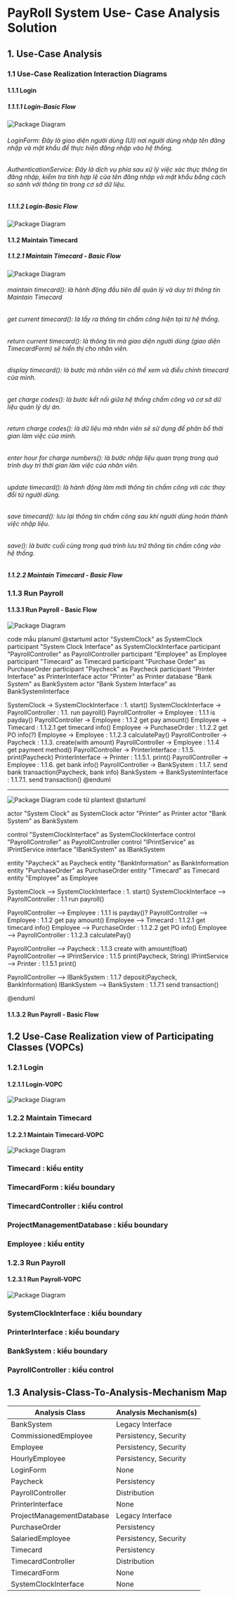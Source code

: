 # PayRoll System Use- Case Analysis Solution
## 1. Use-Case Analysis
### 1.1 Use-Case Realization Interaction Diagrams
#### 1.1.1 Login
##### 1.1.1.1 Login-Basic Flow
![Package Diagram](https://www.planttext.com/api/plantuml/png/V94nJaCn38PtdyBgr4fm0GPKbaxT40Tm4xSl8YzviftsS0mSYIlW11LKaCWGAVu___uZVxozRzL8hCqPA5WLV54MMBoKGbge6AxszPJAhigyGbBSxsxLfsOJ5t-JfLgUMSufy22x0j3zyFxH-_017VHNyrAXcP5An8LKBrNYUWEEEDZR73rJJf6CrrVwxXlTm61-s31nUCKW77iIoegfe3VJWPI1ic4wtiZ37D3FrMd44xOc1RM5mAf3_yeqFj7rc8I3eLMtr-bGII9mLluz89N_HnmfvIRyTuHEzO8iufkOFGET6BX4sFhLT_G9003__mC0)
###### LoginForm: Đây là giao diện người dùng (UI) nơi người dùng nhập tên đăng nhập và mật khẩu để thực hiện đăng nhập vào hệ thống.

###### AuthenticationService: Đây là dịch vụ phía sau xử lý việc xác thực thông tin đăng nhập, kiểm tra tính hợp lệ của tên đăng nhập và mật khẩu bằng cách so sánh với thông tin trong cơ sở dữ liệu.

##### 1.1.1.2 Login-Basic Flow
![Package Diagram](https://www.planttext.com/api/plantuml/png/LCyn3i8m30NGtQUmc5e9Bi20ojAf6-809h5eHEjKJbeEny2Hk09E9K2Cjj-txDVZsQHCckTn078vAfuJAqpM2YvC91atNRm6QQEE6wI4NVi_FSwvPx6QSeXoObs2urMM2K3PXxk3vN2F1gsQhIKqCf9ud2YbUrHVrM34O8aPNMW8dZ9N7xtzqXfMyxEkPtT3f-pB9JGa388MfWib1cXOV7dm3G00__y30000)

#### 1.1.2 Maintain Timecard
##### 1.1.2.1 Maintain Timecard - Basic Flow

![Package Diagram](https://www.planttext.com/api/plantuml/png/d5GxKiCm4ErrYYsX81dRWI85ana-7JCKN42H5iUC9MLM4apEHi6Hk09Ib8zDh2HGkB2rx-Etp_x-_9fPnybvrJ8kd25uKClMh13Pt7WjEQtWfL4eECb7Gue9ensPTlVmBjstI0orQzn-d4dk-9nRX6SoRoZS4zUyHXN6xZSdUus34SQsHk3gjcS1fb2CO3m6nHljmWLkStfnoNg37U3U9aoBKH7XDJeGdYY83J5q41sUjVXv13dvG516EA7pf0yO8En047A7eF7ZX9sKHp6gZX1cCzc5EObesTXborUdOVqehtT9B3ZL2C98jDaOiqs8L9DEh7soF6o8Ct6L_-4QViT9FzyEtvdhkSd1ynqlrnKFzWBZmdYoy1gBaS3QgpcIFMj5PKhLBsMir1-ANcvx_WjwxCEirgujVnzKEcQpIbevQCvabVOSOM5wXbh6FzaF0000__y30000)

###### maintain timecard(): là hành động đầu tiên để quản lý và duy trì thông tin Maintain Timecard
###### get current timecard(): là lấy ra thông tin chấm công hiện tại từ hệ thống.
###### return current timecard(): là thông tin mà giao diện người dùng (giao diện TimecardForm) sẽ hiển thị cho nhân viên.
###### display timecard(): là bước mà nhân viên có thể xem và điều chỉnh timecard của mình.
###### get charge codes(): là bước kết nối giữa hệ thống chấm công và cơ sở dữ liệu quản lý dự án.
###### return charge codes(): là dữ liệu mà nhân viên sẽ sử dụng để phân bổ thời gian làm việc của mình.
###### enter hour for charge numbers(): là bước nhập liệu quan trọng trong quá trình duy trì thời gian làm việc của nhân viên.
###### update timecard(): là hành động làm mới thông tin chấm công với các thay đổi từ người dùng.
###### save timecard(): lưu lại thông tin chấm công sau khi người dùng hoàn thành việc nhập liệu.
###### save(): là bước cuối cùng trong quá trình lưu trữ thông tin chấm công vào hệ thống.

##### 1.1.2.2 Maintain Timecard - Basic Flow

### 1.1.3 Run Payroll
#### 1.1.3.1 Run Payroll - Basic Flow

![Package Diagram](https://www.planttext.com/api/plantuml/png/Z9HBRiCW48Rtd09bPKlj1RfeeaPTT9L8xGKccDGe62myLkMpTT4ZzGe56sp0YPgLDJFVpppbt--VNOTWi6ya8S1G6xfv7phapLvgTjbGw6XaazQoWeaM50QGZX7wff2RCp2UQ-P0AZx2OBIKUwtGVRaPTIjlAdfjMga7FkK8HefyY8OpCDM812DBtHjMGyVfmLGXhtUDdbMXhEP-5i7842DSazaCl7Vfty_N-sE6L81mSYLjNa1T_FX6mjcJ6VGHaMLSs2KfYLP17v-lReO-qV4AYf9S3LlPQZ7KYaolQ3i5h7IDM5rOagL5v-0AXcBxF_p9qT4K6jqhLzWSirnOg-Smc4ATTOOcY_NyyJ2HsnIDiZEGh9U0t9PvgxDm2WuttBB5by3Q5tntWmst1zHmh7LrCr5sHrRSEbSHAh2w75baCtrVIITtN7wEL_dbnjpLS5LD4ZIWEdkWGgkvheVbjP94kkILv0ZTS_5B9I4xwtD_fpy0003__mC0)

code mẫu planuml
@startuml
actor "SystemClock" as SystemClock
participant "System Clock Interface" as SystemClockInterface
participant "PayrollController" as PayrollController
participant "Employee" as Employee
participant "Timecard" as Timecard
participant "Purchase Order" as PurchaseOrder
participant "Paycheck" as Paycheck
participant "Printer Interface" as PrinterInterface
actor "Printer" as Printer
database "Bank System" as BankSystem
actor "Bank System Interface" as BankSystemInterface

SystemClock -> SystemClockInterface : 1. start()
SystemClockInterface -> PayrollController : 1.1. run payroll()
PayrollController -> Employee : 1.1.1 is payday()
PayrollController -> Employee : 1.1.2 get pay amount()
Employee ->  Timecard : 1.1.2.1 get timecard info()
Employee ->  PurchaseOrder : 1.1.2.2 get PO info(?)
Employee ->  Employee : 1.1.2.3 calculatePay()
PayrollController -> Paycheck : 1.1.3. create(with amount)
PayrollController -> Employee : 1.1.4 get payment method()
PayrollController -> PrinterInterface : 1.1.5. print(Paycheck)
PrinterInterface -> Printer : 1.1.5.1. print()
PayrollController -> Employee : 1.1.6. get bank info()
PayrollController -> BankSystem : 1.1.7. send bank transaction(Paycheck, bank info)
BankSystem -> BankSystemInterface : 1.1.7.1. send transaction()
@enduml

---
![Package Diagram](https://www.planttext.com/api/plantuml/png/Z9HBJiCm48RtFiMegqO2f88G4Wkeg5XqrKZb0fRZjbOTEx8TKCx6WYDn1Vp8vDLKOjNCpF_D_9uw-Vt-MLj7ZQjBIGXbJXjOx1lhU0aRgTbv0TH2IiGODRaHod4Jo-qpbjweEhT8B8SuXOGmhPpH4cV4bji07oZZqrbTeSToslXVkKcnH0FJR0ziexazDv-Y7J3A484plBGtceH3urmvuPfeW9ruknSCkceWjkgWJKcTqAex_Y3NTweDEr7BTwR0OmmpdUv3b9nHKqG91btrlQoaRdWw6WQ43BO8jxSlirk5PrZTGVptbncPLGJqOhcHMu6f5LIfvd5oAGimEagCfuGDK46RPVRwF-OUZjm526YfQnMyTeeWnvMWt0y9WCEqyBkVCgDDTs2QbE_caVarUEm169MibjJnF9phsYxmjhIWnmpt37m9TyAp7QIcBhlIO7HpsowFK8Na4flVmDxvn34ZOtKqaDvJ9FsY4dlLyU0DQA4dA7YbhHWEd5nmFtc0XJQNNVneorK1pb1b_MV3Oy75skV2X-WF003__mC0)
code từ plantext
@startuml

actor "System Clock" as SystemClock
actor "Printer" as Printer
actor "Bank System" as BankSystem

control "SystemClockInterface" as SystemClockInterface
control "PayrollController" as PayrollController
control "IPrintService" as IPrintService
interface "IBankSystem" as IBankSystem

entity "Paycheck" as Paycheck
entity "BankInformation" as BankInformation
entity "PurchaseOrder" as PurchaseOrder
entity "Timecard" as Timecard
entity "Employee" as Employee

SystemClock --> SystemClockInterface : 1. start()
SystemClockInterface --> PayrollController : 1.1 run payroll()

PayrollController --> Employee : 1.1.1 is payday()?
PayrollController --> Employee : 1.1.2 get pay amount()
Employee --> Timecard : 1.1.2.1 get timecard info()
Employee --> PurchaseOrder : 1.1.2.2 get PO info()
Employee --> PayrollController : 1.1.2.3 calculatePay()

PayrollController --> Paycheck : 1.1.3 create with amount(float)
PayrollController --> IPrintService : 1.1.5 print(Paycheck, String)
IPrintService --> Printer : 1.1.5.1 print()

PayrollController --> IBankSystem : 1.1.7 deposit(Paycheck, BankInformation)
IBankSystem --> BankSystem : 1.1.7.1 send transaction()

@enduml

#### 1.1.3.2 Run Payroll - Basic Flow

## 1.2 Use-Case Realization view of Participating Classes (VOPCs)
### 1.2.1 Login
#### 1.2.1.1 Login-VOPC
![Package Diagram](https://www.planttext.com/api/plantuml/png/DCun3i8m40J0tg_OCaX8-KAgL7pYi4zWOP_HdGC5ucKKF8alv0Ias6vsjP_NUx9EsfTQGeY5p71efonpq_e8m3Y2fRDYCLQXoY19kBgxDqt3xaTkL7AYpiEczfluWtZcU45KJhwMgHYom1jq9EFlojCJ9fRaJrO0003__mC0)


### 1.2.2 Maintain Timecard
#### 1.2.2.1 Maintain Timecard-VOPC
![Package Diagram](https://www.planttext.com/api/plantuml/png/j5HBRjim4Dtp58DiqXQm4s-xQO0stGN8eXSOanER2Jy2XseX63bP5prIhr1-H9LsR7HL0H8u__VUqFxzyzSTHmnnj4Q8QxXtKSS9f45cObX1t7kczCK8WOP0J2ucaq1XH42dGFf0i1rPEs86oWqqiQ3QwUhU3iPFH5U03Cqu24YFGqlbGBCRj2hs5jqBQFVaYyLUQZJ09CUGMxhHRYbmYQ5I2LCz3tllw2XA5hMfCPniHcuf4Sf3Rcv0StOhd3wzUryzEuhP1MZzwEA9jwll8mlMtfcGXYAKjYGnB0KIvMWmqYDEnILU_ulct-QnHNDeLXLzxyV0yCE75r9D6XWew2OButVgkJGEFSbnI52ef_SgX2WCbd5VVR27saPf7amQSog77yYrSy9EOKRtv0F8FORTiiwMbHRgOdhVjCgeJ_0Sm_diNGpUc3JayEz5bLX58BrQz7ZB-z9mKVS9Zy4_aumFw717-GfzIJlSOjhlNnJSZ-9Qtwi8gnMSum4VORFQY3EHLD1-QYdfThtkytBqJCsSbp_fLip2jBoZukFM7ov2kCoz5gQhVhlUY3joAl_z_0400F__0m00)

### Timecard : kiểu entity
### TimecardForm : kiểu boundary
### TimecardController : kiểu control
### ProjectManagementDatabase : kiểu boundary
### Employee : kiểu entity

### 1.2.3 Run Payroll
#### 1.2.3.1 Run Payroll-VOPC
![Package Diagram](https://www.planttext.com/api/plantuml/png/Z5NDRjGm4BxdAKQzi22sPQyh90ehfFRKLSiBJEqfiTO_aUrGHT0duy0ZyGhOJkBQsHmu9VxcypUVPvp9tzz_hfr7wtibc-OD72Gw1u-crnpjqB2qV1YS9tMGXfrkjIVxX8pWPmDmTGLfy-Pjyp9nZpXO8-N1Q1-VP6UYxJLqOx2aMn4LpsIxY1UyBwXFeusSc3I7nm23jwWTCY-CtlYMWWFM4Zl17kRNzn3mA76hdqmK9Us57-3Yg-ga6OWk01tCYvG1D2gAJvfHmUCoPHH19YwSOG9biC9w6_Lqhnx9nWXoRicv-DgrHbCH8eL2fW0EAXW1HRurV3oLS17cE7mAXq_8T_8H0bIXANw15llBI3PPWi6ZZNGl536qUGD3oNg9FXPkKnO7larCIEN9grIUrlJMmREn9-BJOQ0ZA-Q3EFn1PVOvQsMhxtZ8Mpegii_DIybpKrFoiHQJVKj1O_CiV3lXfSfDi2c7giqrz7eQETm7eUpu9aELhGUKQ0NnId89JYwrxb6cs91bFnTW9NmmIWddmYLUYAy5nWGiHohdnzwo5XtTMKxM5KquLFmgUxLdh7Y9p1zTxEJnRkxXIvmOznJkJf1qhUXSipegjjlpiR27tNRNd4-Bo5tEX3rykBpSmJOzrlSKy-4_sCM8UEM-M-VcajVS30TA_ZB2eTRYHRhp-CTVWR6uauleyderP_SjqTOkIhDwUwAdghtPsAvfhiDWZN-3Vm000F__0m00)

### SystemClockInterface : kiểu boundary
### PrinterInterface : kiểu boundary
### BankSystem : kiểu boundary
### PayrollController : kiểu control

## 1.3 Analysis-Class-To-Analysis-Mechanism Map

| Analysis Class                | Analysis Mechanism(s)       |
|-------------------------------|-----------------------------|
| BankSystem                    | Legacy Interface            |
| CommissionedEmployee          | Persistency, Security       |
| Employee                      | Persistency, Security       |
| HourlyEmployee                | Persistency, Security       |
| LoginForm                     | None                        |
| Paycheck                      | Persistency                 |
| PayrollController             | Distribution                |
| PrinterInterface              | None                        |
| ProjectManagementDatabase     | Legacy Interface            |
| PurchaseOrder                 | Persistency                 |
| SalariedEmployee              | Persistency, Security       |
| Timecard                      | Persistency                 |
| TimecardController            | Distribution                |
| TimecardForm                  | None                        |
| SystemClockInterface          | None                        |


